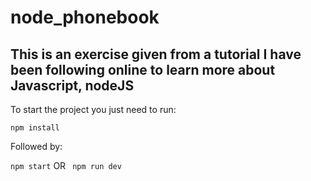 # node_phonebook

## This is an exercise given from a tutorial I have been following online to learn more about Javascript, nodeJS

To start the project you just need to run:

```npm install```

Followed by:

```npm start``` OR ``` npm run dev```
